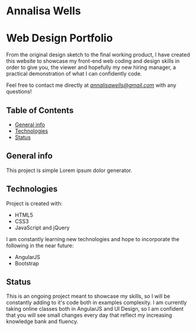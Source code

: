 # Annalisa Wells 
# Web Design Portfolio

From the original design sketch to the final working product, I have created this website to showcase my front-end web coding and design skills in order to give you, the viewer and hopefully my new hiring manager, a practical demonstration of what I can confidently code.

Feel free to contact me directly at *annalisawells@gmail.com* with any questions!


## Table of Contents

* [General info](#general-info)
* [Technologies](#technologies)
* [Status](#status)

## General info
This project is simple Lorem ipsum dolor generator.
	
## Technologies
Project is created with:
* HTML5
* CSS3
* JavaScript and jQuery

I am constantly learning new technologies and hope to incorporate the following in the near future:
* AngularJS
* Bootstrap
	
## Status
This is an ongoing project meant to showcase my skills, so I will be constantly adding to it's code both in examples complexity. I am currently taking online classes both in AngularJS and UI Design, so I am confident that you will see small changes every day that reflect my increasing knowledge bank and fluency.
